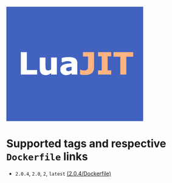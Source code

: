 [![LuaJIT logo](https://github.com/Jim-Holmstroem/docker-luajit/blob/master/luajit.png?raw=true)](http://www.luajit.org/)

# Supported tags and respective ```Dockerfile``` links
* ```2.0.4```, ```2.0```, ```2```, ```latest``` [(2.0.4/Dockerfile)](https://github.com/Jim-Holmstroem/docker-luajit/blob/2.0.4/centos/Dockerfile)
